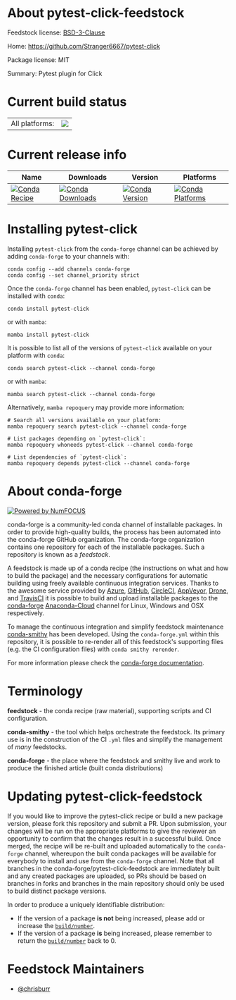 About pytest-click-feedstock
============================

Feedstock license: [BSD-3-Clause](https://github.com/conda-forge/pytest-click-feedstock/blob/main/LICENSE.txt)

Home: https://github.com/Stranger6667/pytest-click

Package license: MIT

Summary: Pytest plugin for Click

Current build status
====================


<table><tr><td>All platforms:</td>
    <td>
      <a href="https://dev.azure.com/conda-forge/feedstock-builds/_build/latest?definitionId=19610&branchName=main">
        <img src="https://dev.azure.com/conda-forge/feedstock-builds/_apis/build/status/pytest-click-feedstock?branchName=main">
      </a>
    </td>
  </tr>
</table>

Current release info
====================

| Name | Downloads | Version | Platforms |
| --- | --- | --- | --- |
| [![Conda Recipe](https://img.shields.io/badge/recipe-pytest--click-green.svg)](https://anaconda.org/conda-forge/pytest-click) | [![Conda Downloads](https://img.shields.io/conda/dn/conda-forge/pytest-click.svg)](https://anaconda.org/conda-forge/pytest-click) | [![Conda Version](https://img.shields.io/conda/vn/conda-forge/pytest-click.svg)](https://anaconda.org/conda-forge/pytest-click) | [![Conda Platforms](https://img.shields.io/conda/pn/conda-forge/pytest-click.svg)](https://anaconda.org/conda-forge/pytest-click) |

Installing pytest-click
=======================

Installing `pytest-click` from the `conda-forge` channel can be achieved by adding `conda-forge` to your channels with:

```
conda config --add channels conda-forge
conda config --set channel_priority strict
```

Once the `conda-forge` channel has been enabled, `pytest-click` can be installed with `conda`:

```
conda install pytest-click
```

or with `mamba`:

```
mamba install pytest-click
```

It is possible to list all of the versions of `pytest-click` available on your platform with `conda`:

```
conda search pytest-click --channel conda-forge
```

or with `mamba`:

```
mamba search pytest-click --channel conda-forge
```

Alternatively, `mamba repoquery` may provide more information:

```
# Search all versions available on your platform:
mamba repoquery search pytest-click --channel conda-forge

# List packages depending on `pytest-click`:
mamba repoquery whoneeds pytest-click --channel conda-forge

# List dependencies of `pytest-click`:
mamba repoquery depends pytest-click --channel conda-forge
```


About conda-forge
=================

[![Powered by
NumFOCUS](https://img.shields.io/badge/powered%20by-NumFOCUS-orange.svg?style=flat&colorA=E1523D&colorB=007D8A)](https://numfocus.org)

conda-forge is a community-led conda channel of installable packages.
In order to provide high-quality builds, the process has been automated into the
conda-forge GitHub organization. The conda-forge organization contains one repository
for each of the installable packages. Such a repository is known as a *feedstock*.

A feedstock is made up of a conda recipe (the instructions on what and how to build
the package) and the necessary configurations for automatic building using freely
available continuous integration services. Thanks to the awesome service provided by
[Azure](https://azure.microsoft.com/en-us/services/devops/), [GitHub](https://github.com/),
[CircleCI](https://circleci.com/), [AppVeyor](https://www.appveyor.com/),
[Drone](https://cloud.drone.io/welcome), and [TravisCI](https://travis-ci.com/)
it is possible to build and upload installable packages to the
[conda-forge](https://anaconda.org/conda-forge) [Anaconda-Cloud](https://anaconda.org/)
channel for Linux, Windows and OSX respectively.

To manage the continuous integration and simplify feedstock maintenance
[conda-smithy](https://github.com/conda-forge/conda-smithy) has been developed.
Using the ``conda-forge.yml`` within this repository, it is possible to re-render all of
this feedstock's supporting files (e.g. the CI configuration files) with ``conda smithy rerender``.

For more information please check the [conda-forge documentation](https://conda-forge.org/docs/).

Terminology
===========

**feedstock** - the conda recipe (raw material), supporting scripts and CI configuration.

**conda-smithy** - the tool which helps orchestrate the feedstock.
                   Its primary use is in the construction of the CI ``.yml`` files
                   and simplify the management of *many* feedstocks.

**conda-forge** - the place where the feedstock and smithy live and work to
                  produce the finished article (built conda distributions)


Updating pytest-click-feedstock
===============================

If you would like to improve the pytest-click recipe or build a new
package version, please fork this repository and submit a PR. Upon submission,
your changes will be run on the appropriate platforms to give the reviewer an
opportunity to confirm that the changes result in a successful build. Once
merged, the recipe will be re-built and uploaded automatically to the
`conda-forge` channel, whereupon the built conda packages will be available for
everybody to install and use from the `conda-forge` channel.
Note that all branches in the conda-forge/pytest-click-feedstock are
immediately built and any created packages are uploaded, so PRs should be based
on branches in forks and branches in the main repository should only be used to
build distinct package versions.

In order to produce a uniquely identifiable distribution:
 * If the version of a package **is not** being increased, please add or increase
   the [``build/number``](https://docs.conda.io/projects/conda-build/en/latest/resources/define-metadata.html#build-number-and-string).
 * If the version of a package **is** being increased, please remember to return
   the [``build/number``](https://docs.conda.io/projects/conda-build/en/latest/resources/define-metadata.html#build-number-and-string)
   back to 0.

Feedstock Maintainers
=====================

* [@chrisburr](https://github.com/chrisburr/)


